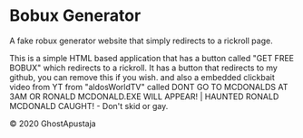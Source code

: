 # Bobux Generator
A fake robux generator website that simply redirects to a rickroll page.

This is a simple HTML based application that has a button called "GET FREE BOBUX" which redirects to a rickroll. It has a button that redirects to my github, you can remove this if you wish. and also a embedded clickbait video from YT from "aldosWorldTV" called DONT GO TO MCDONALDS AT 3AM OR RONALD MCDONALD.EXE WILL APPEAR! | HAUNTED RONALD MCDONALD CAUGHT! - Don't skid or gay. 

© 2020 GhostApustaja 
